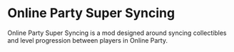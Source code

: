 # Online Party Super Syncing

Online Party Super Syncing is a mod designed around syncing collectibles and level progression between players in Online Party.
